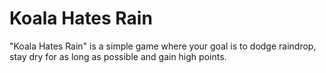 Koala Hates Rain
================

"Koala Hates Rain" is a simple game where your goal is to dodge raindrop, stay dry for as long as possible and gain high points.
